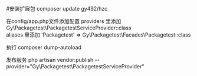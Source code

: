 #安装扩展包 
composer update gy492/hzc

在config/app.php文件添加配置
providers 里添加
Gy\Packagetest\PackagetestServiceProvider::class  
aliases 里添加
'Packagetest' => Gy\Packagetest\Facades\Packagetest::class 

执行 composer dump-autoload 

发布服务
php artisan vendor:publish --provider="Gy\Packagetest\PackagetestServiceProvider" 